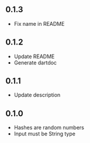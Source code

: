 ## 0.1.3

- Fix name in README

## 0.1.2

- Update README
- Generate dartdoc

## 0.1.1

- Update description

## 0.1.0

- Hashes are random numbers
- Input must be String type
